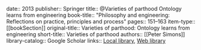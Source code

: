 date:: 2013
publisher:: Springer
title:: @Varieties of parthood Ontology learns from engineering
book-title:: "Philosophy and engineering: Reflections on practice, principles and process"
pages:: 151–163
item-type:: [[bookSection]]
original-title:: Varieties of parthood: Ontology learns from engineering
short-title:: Varieties of parthood
authors:: [[Peter Simons]]
library-catalog:: Google Scholar
links:: [Local library](zotero://select/library/items/PDNKXRUP), [Web library](https://www.zotero.org/users/6520516/items/PDNKXRUP)
